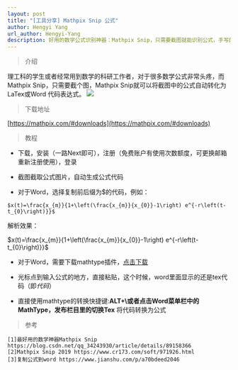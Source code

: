 ```yaml
---
layout: post
title: "[工具分享] Mathpix Snip 公式"
author: Hengyi Yang
url_author: Hengyi-Yang
description: 好用的数学公式识别神器：Mathpix Snip，只需要截图就能识别公式，手写的公式也能识别。
---
```

> 介绍

理工科的学生或者经常用到数学的科研工作者，对于很多数学公式非常头疼，而Mathpix Snip，只需要截个图，Mathpix Snip就可以将截图中的公式自动转化为 LaTex或Word 代码表达式。
![](https://cdn.jsdelivr.net/gh/MSPSLab/lab_images/blogs/MathpixSnip数学公式识别.png)

>下载地址

[https://mathpix.com/#downloads](https://mathpix.com/#downloads)

>教程

- 下载，安装（一路Next即可），注册（免费账户有使用次数额度，可更换邮箱重新注册使用），登录

- 截图截取公式图片，自动生成公式代码

- 对于Word，选择复制前后缀为$的代码，例如：

```
$x(t)=\frac{x_{m}}{1+\left(\frac{x_{m}}{x_{0}}-1\right) e^{-r\left(t-t_{0}\right)}}$
```
解析效果：

$x(t)=\frac{x_{m}}{1+\left(\frac{x_{m}}{x_{0}}-1\right) e^{-r\left(t-t_{0}\right)}}$


- 对于Word，需要下载mathtype插件，[点击下载](https://www.mathtype.cn/xiazai.html)

- 光标点到输入公式的地方，直接粘贴，这个时候，word里面显示的还是tex代码（即$代码$）

- 直接使用mathtype的转换快捷键:**ALT+\\**或者点击Word菜单栏中的MathType，发布栏目里的**切换Tex** 将代码转换为公式

> 参考

```
[1]最好用的数学神器Mathpix Snip https://blog.csdn.net/qq_34243930/article/details/89158366
[2]Mathpix Snip 2019 https://www.cr173.com/soft/971926.html
[3]复制公式到word https://www.jianshu.com/p/a70bdeed2046
```


